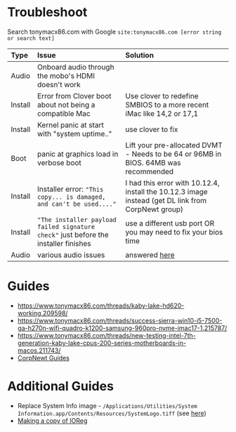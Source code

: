 # Troubleshoot
Search tonymacx86.com with Google `site:tonymacx86.com [error string or search text]`

Type|Issue|Solution
:----|:----|:----
Audio | Onboard audio through the mobo's HDMI doesn't work |
Install | Error from Clover boot about not being a compatible Mac | Use clover to redefine SMBIOS to a more recent iMac like 14,2 or 17,1
Install | Kernel panic at start with "system uptime.." | use clover to fix
Boot | panic at graphics load in verbose boot | Lift your pre-allocated DVMT - Needs to be 64 or 96MB in BIOS. 64MB was recommended
Install | Installer error: `"This copy... is damaged, and can't be used...."` | I had this error with 10.12.4, install the 10.12.3 image instead (get DL link from CorpNewt group)
Install | `"The installer payload failed signature check"` just before the installer finishes | use a different usb port OR you may need to fix your bios time
Audio | various audio issues | answered [here](https://www.reddit.com/r/hackintosh/comments/4sil5p/audio_mechanic_old_patchfix_removal_applealc/)


# Guides
- https://www.tonymacx86.com/threads/kaby-lake-hd620-working.209598/
- https://www.tonymacx86.com/threads/success-sierra-win10-i5-7500-ga-h270n-wifi-quadro-k1200-samsung-960pro-nvme-imac17-1.215787/
- https://www.tonymacx86.com/threads/new-testing-intel-7th-generation-kaby-lake-cpus-200-series-motherboards-in-macos.211743/
- [CorpNewt Guides](https://corpnewt.com/category/7/guides)


# Additional Guides
- Replace System Info image - `/Applications/Utilities/System Information.app/Contents/Resources/SystemLogo.tiff` (see [here](http://www.idownloadblog.com/2017/01/13/how-to-modify-about-this-mac-hackintosh/))
- [Making a copy of IOReg](https://www.tonymacx86.com/threads/guide-how-to-make-a-copy-of-ioreg.58368/)
